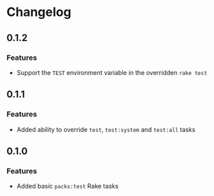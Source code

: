 # Changelog

## 0.1.2

### Features

- Support the `TEST` environment variable in the overridden `rake test`

## 0.1.1

### Features

- Added ability to override `test`, `test:system` and `test:all` tasks

## 0.1.0

### Features

- Added basic `packs:test` Rake tasks
